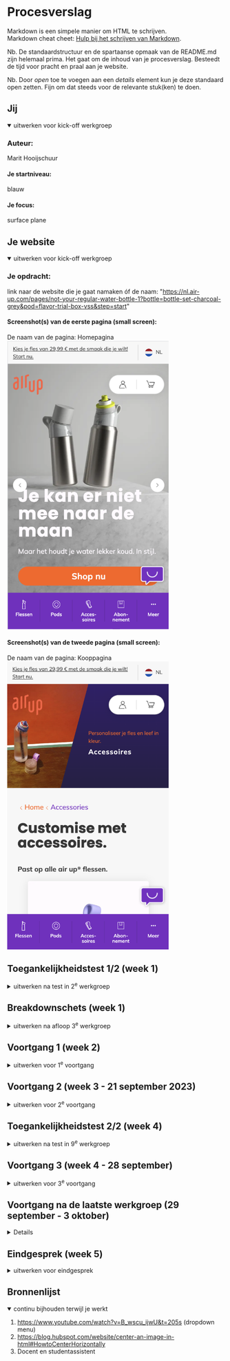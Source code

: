# Procesverslag
Markdown is een simpele manier om HTML te schrijven.  
Markdown cheat cheet: [Hulp bij het schrijven van Markdown](https://github.com/adam-p/markdown-here/wiki/Markdown-Cheatsheet).

Nb. De standaardstructuur en de spartaanse opmaak van de README.md zijn helemaal prima. Het gaat om de inhoud van je procesverslag. Besteedt de tijd voor pracht en praal aan je website.

Nb. Door *open* toe te voegen aan een *details* element kun je deze standaard open zetten. Fijn om dat steeds voor de relevante stuk(ken) te doen.





## Jij

<details open>
  <summary>uitwerken voor kick-off werkgroep</summary>

  ### Auteur:
  Marit Hooijschuur

  #### Je startniveau:
  blauw

  #### Je focus:
  surface plane 
 
</details>





## Je website

<details open>
  <summary>uitwerken voor kick-off werkgroep</summary>

  ### Je opdracht:
  link naar de website die je gaat namaken óf de naam:
  "https://nl.air-up.com/pages/not-your-regular-water-bottle-1?bottle=bottle-set-charcoal-grey&pod=flavor-trial-box-vss&step=start"

  #### Screenshot(s) van de eerste pagina (small screen): 
  De naam van de pagina: Homepagina
  <img src="readme-images/homepage.png" width="375px" alt="afbeelding van de homepagina">

  #### Screenshot(s) van de tweede pagina (small screen):
  De naam van de pagina: Kooppagina
  <img src="readme-images/buypage.png" width="375px" alt="afbeelding van de kooppagina">
 
</details>



## Toegankelijkheidstest 1/2 (week 1)

<details>
  <summary>uitwerken na test in 2<sup>e</sup> werkgroep</summary>

  ### Bevindingen
  Lijst met je bevindingen die in de test naar voren kwamen:
<li>De screenreader praat snel.</li>
<li>Structuur is logisch van screenreader.</li>
<li>Belangrijk dat een website een duidelijke screenreader heeft.</li>
<li>De WCAG lijst bepaald niet of je website goed is of niet.</li>
<li>Er zijn veel dingen waar je mee rekening moet houden bij het maken van een website.</li>

  Spelen met de screenreader:
  is de structuur logisch? Geeft elk kopje goed aan wat er onder het kopje valt? Geeft elke link goed aan waar naartoe gelinkt wordt? --> De screenreader praat heel snel maar de structuur is wel logisch. Geeft duidelijk aan wat er geselecteerd is en vertelt ook hoe je bijvoorbeeld een knop kunt activeren. 

  WCAG checklist:
  <p>
  <img src="readme-images/WCAGpage1.png" width="375px" alt="afbeelding van pagina 1 WCAG">
  <img src="readme-images/WCAGpage2.png" width="375px" alt="afbeelding van pagina 2 WCAG">  
  <img src="readme-images/WCAGpage3.png" width="375px" alt="afbeelding van pagina 3 WCAG">  
  <img src="readme-images/WCAGpage4.png" width="375px" alt="afbeelding van pagina 4 WCAG">  
  <img src="readme-images/WCAGpage5.png" width="375px" alt="afbeelding van pagina 5 WCAG">
  </p>
</details>







## Breakdownschets (week 1)

<details>
  <summary>uitwerken na afloop 3<sup>e</sup> werkgroep</summary>
  Voordat ik begon aan het coderen, heb ik een breakdownschets gemaakt. Het geeft me een voorproefje van hoe ik alles moet coderen voordat ik aan de slag ga. Dit stappenplan helpt me georganiseerd te blijven en eventuele problemen vroeg te spotten. Kortom, het maken van een breakdownschets is super handig, zodat het overzichtelijk blijft en direct een basis is voor mijn site. 

  ### de hele pagina: 
  <img src="readme-images/breakdown1.png" width="375px" alt="breakdown van de hele pagina">
  <img src="readme-images/breakdown2.png" width="375px" alt="breakdown van de hele pagina">

  ### dynamisch deel (bijv menu): 
  <img src="readme-images/breakdown3.png" width="375px" alt="breakdown van een dynamisch deel">



</details>





## Voortgang 1 (week 2)

<details>
  <summary>uitwerken voor 1<sup>e</sup> voortgang</summary>

  ### Stand van zaken
  hier dit ging goed & dit was lastig (neem ook screenshots op van delen van je website en code)
  Ik was begonnen aan de homepagina van mijn site. Deze heb ik opgemaakt met sections. In een van de sections moet een dropdown menu komen. Ik had op het internet gezocht naar hoe dit moest en een tutorial gevolgd. Ik had precies alle stappen gevolgd maar bij mij werkte die niet zoals het hoort. Zie hieronder voor de screenshots van mijn code. Ik heb de code weggehaald en ben verder gaan werken aan de rest van de pagina. 

--> mijn drop down menu geprobeerd maar werkte niet. 
  <img src="readme-images/DD1.png" width="375px" alt="probeerselDropDown">
  <img src="readme-images/DD2.png" width="375px" alt="probeerselDropDown">
  <img src="readme-images/DD3.png" width="375px" alt="probeerselDropDown">

Voor de rest verliep alles goed en als ik vragen had kon ik terecht bij de docent. 

  ### Agenda voor meeting (14 september 2023)
  Tijdens deze meeting ben ik samen met mijn groepje en de docent gaan zitten. Wij hebben de onderstaande agenda tijdens de werkgroepen niet echt gebruikt. 

  | student 1      | student 2          | student 3    | student 4        |
  | ---            | ---                | ---          | ---              |
  | dit bespreken  | en dit             | en ik dit    | en dan ik dat    |
  | en dat ook nog | dit als er tijd is | nog een punt | dit wil ik zeker |
  | ...            | ...                | ...          | ...              |


  ### Verslag van meeting
  Tijdens de eerste meeting met de docent en andere studenten heb ik de vragen van andere studenten
  bekeken en erachter komen hoe hun het oplossen. Dit was erg handig ook voor mij, omdat ik wellicht
  dezelfde problemen tegen ga komen. Daarna heb ik mijn eigen werk laten zien en een aantal vragen
  gesteld waarmee ik vast liep. Denk aan het maken van een dropdown. Ik kreeg te horen dat ik heel goed op weg was en gewoon zo door moest gaan!
Bevindingen tijdens meeting:
  - Goed opweg, gewoon zo door gaan.
  - Op sommige plekken wel nog gebruik van classes, maar dat is tot nu toe wel prima gebruikt, ofwel niet te veel. 
  - Het liefst de classes wel wegwerken. 


  ### Na afloop van meeting
  Na de meeting ben ik verder gaan werken. Ik kreeg te horen dat ik goed op weg was, dus ben lekker verder gaan werken. Ik ga nu de classes wegwerken, aangezien ik er daar nog aardig wat van in heb staan, die vervangen kunnen worden. Voor de rest werk ik verder en bereid ik me voor op het 2e voortganggesprek. 

</details>



## Voortgang 2 (week 3 - 21 september 2023)

<details>
  <summary>uitwerken voor 2<sup>e</sup> voortgang</summary>

  ### Stand van zaken
  Het gaat verrassend goed. Ben van plan na het weekend te beginnen aan mijn tweede site en de surface planes. Ook heb ik mijn feedback verwerkt, door de classes allemaal weg te hebben gewerkt. 


  ### Agenda voor meeting
  samen met je groepje opstellen. Wij hebben de onderstaande agenda tijdens de werkgroepen niet echt gebruikt. 

  | student 1      | student 2          | student 3    | student 4        |
  | ---            | ---                | ---          | ---              |
  | dit bespreken  | en dit             | en ik dit    | en dan ik dat    |
  | en dat ook nog | dit als er tijd is | nog een punt | dit wil ik zeker |
  | ...            | ...                | ...          | ...              |


  ### Verslag van meeting
  De grootste uitkomst van mijn feedback moment is dat ik beter voor responsive kon gaan dan voor de surface planes. Ik heb dus besloten om toch voor responsive te gaan. Voor de rest zag mijn site er goed uit. 


  ### Na afloop van meeting
  Na het feedbackmoment ben ik direct aan de slag gegaan met het afmaken van de mobiele versie van de site, zodat ik daarna kan beginnen aan het responsive maken van mijn site. 

</details>





## Toegankelijkheidstest 2/2 (week 4)

<details>
  <summary>uitwerken na test in 9<sup>e</sup> werkgroep</summary>
  Ik heb de test niet in de 9e werkgroep gemaakt, omdat ik en mijn maatje graag eerst nog wat meer content op onze site wilden hebben staan. We hebben samen in het weekend de test gedaan. 

  --> hier de test screenshots 
  WCAG checklist:
  <p>
  <img src="readme-images/WCAG2.1.png" width="375px" alt="afbeelding van pagina 1 WCAG">
  <img src="readme-images/WCAG2.2.png" width="375px" alt="afbeelding van pagina 2 WCAG">  
  <img src="readme-images/WCAG2.3.png" width="375px" alt="afbeelding van pagina 3 WCAG">  
  <img src="readme-images/WCAG2.4.png" width="375px" alt="afbeelding van pagina 4 WCAG">  
  <img src="readme-images/WCAG2.5.png" width="375px" alt="afbeelding van pagina 5 WCAG">
  </p>

  ### Bevindingen
  Lijst met je bevindingen die in de test naar voren kwamen (geef ook aan wat er verbeterd is):
--> hier de bevindingen
- afbeeldingen hebben betere beschrijving nodig.
- mijn website geeft af en toe fouten aan in de html pagina's, maar zonder geldige reden. Dit was in de les ook en toen vroeg ik het aan de studentasssistent. Die kwam er ook niet uit, maar wist ze wel weg te krijgen, maar nu komen de fouten weer terug. 
- Als ik mijn site verticaal maak op mobiel, werkt de navigatie niet. 
- video heeft nog geen alt.

Spelen met screenreader:
Ook heb ik nog extra getest of de screenreader op mijn site goed werkt. Als ik mijn voiceover aanzet, vertelt de screenreader netjes alles wat er op mijn pagina te vinden is. Ook begint de screenreader goed met de navigatie. Wel merk ik dat ik sommige afbeeldingen niet goed heb genoemd, waardoor het voor onduidelijkheid zal kunnen zorgen. Hierbij ga ik de alt dus aanpassen. Als ik op Command, Option, Control druk en met de pijlen naar boven en beneden ga, leest de screenreader alles netjes voor. 

</details>





## Voortgang 3 (week 4 - 28 september)

<details>
  <summary>uitwerken voor 3<sup>e</sup> voortgang</summary>

  ### Stand van zaken
  In de laatste les kwam ik aan met direct veel vragen. Ik moet een artikel maken op de accessoires pagina waarbij je de aantallen kan aanpassen door middel van - en +. Ik had gezocht op internet hoe dit moest maar kwam er niet uit. Na het gevraagd te hebben, heb ik voor het artikel van de accesoire met behulp van een form met fieldset het voor elkaar gekregen. 


  ### Agenda voor meeting
  samen met je groepje opstellen. Wij hebben de onderstaande agenda tijdens de werkgroepen niet echt gebruikt. 

  | student 1      | student 2          | student 3    | student 4        |
  | ---            | ---                | ---          | ---              |
  | dit bespreken  | en dit             | en ik dit    | en dan ik dat    |
  | en dat ook nog | dit als er tijd is | nog een punt | dit wil ik zeker |
  | ...            | ...                | ...          | ...              |


  ### Verslag van meeting
  Mijn belangrijkste vraag tijdens deze "meeting" was hoe ik mijn site responsive kan maken. Dit kan door middel van @media en dan het formaat naar keuze. Ook had ik plots 20+ fouten in mijn html pagina's. Ik had samen met de studentassistent ernaar gekeken, maar die zag niks verkeerds in mijn code en begreep er ook niks van. Ze heeft de fouten weggewerkt, maar de reden kon ze niet vinden. 
  <img src="readme-images/fouten.png" width="375px" alt="fouten_op_mijn_html_pagina's">


  ### Na afloop van meeting
  Na de meeting ben ik begonnen aan het responsive maken van mijn site. Het gaat bij mijn navigatie nogal wat stroef. Deze moet van onder aan de website naar bovenaan de website. Dat werkt wel, maar deze navigatie boven moet tussen 2 items komen die er standaard staan. Ik had het gevraagd en ik kreeg te horen dat ik moest spelen met de margin aan de linkerkant, zodat het goed uitlijnde, maar hier kom ik niet helemaal uit. 

</details>


## Voortgang na de laatste werkgroep (29 september - 3 oktober)

<details>

  ### Vrijdag 29 september 
  Vrijdag ben ik verder gaan werken aan mijn site. Ik begon met de main responsive te maken. Het lukte me na zelf proberen, vragen aan klasgenoten en zoeken op het internet nogsteeds niet. Mijn vader kwam me helpen, maar veel kennis over coderen heeft hij niet. Uiteindelijk na 3 uur te proberen, was het me gelukt. Ik heb de sections aangepast en heb een div moeten toevoegen, zodat ik de img en de div naast elkaar kan zetten. 
  
  Ook zit er ineens aan de rechterkant van mijn site een witte balk. Het lijkt wel een margin, maar er zit helemaal niks. De navigatiebalk onder is breder dan de main, maar de navigatiebalk is de goeie volledige breedte. Ik heb op internet gezocht naar de oorzaak, maar op veel antwoorden kwam ik niet. Ik las dat je de meta-name viewport moest aanpassen, maar dat helpt ook niet. Ook heb ik gespeeld met de marges en padding, maar niks blijkt te werken. Als ik de navigatie verwijder, zit de witte streep er ook nog. Het heeft te maken met de @media, want als ik die verwijder is het weg. Deze witte balk is tot nu toe alleen nog op mijn index pagina, maar ik denk dat zodra ik de @media ook toevoeg voor mijn 2e pagina, het daar op gebeurd. 
<img src="readme-images/wittebalk.png" width="375px" alt="witte_balk_op_mijn_pagina">


### Zaterdag 30 september en zondag 1 oktober
  In het weekend was ik erg druk met de deadline voor mijn andere schoolvak en ik had ook de hele dag tenniswedstrijden. Ik heb een lijstje gemaakt met alles wat ik maandag en dinsdag nog wil gaan doen:
  - Drop down maken homepagina
  - Artikel lus verbeteren
  - Micro annimatie maken
  - screenreader bevindingen verbeteren
  - website volledig responsive maken
  Ook heb ik in het weekend mijn volledige README geüpdate. 


### Maandag 2 oktober
Ik ben nu bezig met de drop down op de homepagina, ofwel de micro-annimatie. Ik heb een tutorial stap-voor-stap gevolgd en heb een drop down nu. Wel maakt deze drop down gebruik van divs en classes. Ik ga (als ik nog tijd heb) deze proberen weg te werken en de vormgeving aanpassen, zodat de stijl overeenkomt met die van de AirUp site.
<img src="readme-images/DDMenuEerst.png" width="375px" alt="dropdownmenu">
Ik wil wel dat het responsive blijft, dus dat de heading boven de dropdown komt. Dit heb ik gedaan door een div om de heading en drop down heen te plaatsen. 
<img src="readme-images/DDMenu.png" width="375px" alt="dropdownmenu_na_div">

Ik heb de html code en de css aangepast, zodat het voor mij duidelijker wordt, aangezien ik er niet heel veel van snapte tijdens de tutorial. De JavaScript van de drop down is mij nog niet helemaal duidelijk, dus die wil ik nog eens doornemen en daar annotaties bij toevoegen, zodat het voor mezelf wat duidelijker wordt. 

Ik heb annotaties geschreven bij scripts en ik begrijp het stukken beter. Wel heeft mijn drop down nog een regel zichtbaar als deze gesloten is, terwijl dit wel goed staat in de javascript. Ook heb ik geprobeerd de classes weg te werken, maar dan werkt de javascript niet meer, omdat ik die heb gemaakt met de classes. 

Door middel van display none aan te zetten op de tekst dacht ik het op te lossen, maar dan werkt de javascript niet meer. 

Verder ben ik bezig met het responsive maken van mijn eerste sections op beide pagina's. Ik had wat moeite met de clip-path op de eerste, maar dit is me uiteindelijk gelukt! Ik heb de volledige main van mijn eerste pagina responsive gekregen. Ook de footer is gelukt qua vormgeving en responsiveness. Ook heb ik samen met mijn vader lopen puzzelen hoe ik de navigatie het beste kan maken, zodat als het scherm groter wordt, de navigatiebalk de tekst niet overtreft. Na veel proberen is dit redelijk gelukt, maar ik zie nog wel ruimte voor verbetering qua vormgeving van de nav.

Ik ga als laatste voor vandaag de content van de tweede pagina toevoegen zodat ik die morgen kan vormgeven en responsive maken. 
Morgen is dus de laatste dag en dan ga ik werken aan:
- pagina 2 content vormgeving.
- pagina 2 responsive maken.
- navigatie mooi en responsive proberen te maken.
- code volledig checken.
- screenreader bevindingen aanpassen.


### Dinsdag 3 oktober
Voordat ik aan de slag ga met css voor mijn tweede pagina, ga ik de css goed sorteren, zodat ik alles uiteindelijk snel terug kan vinden. Om de opmaak voor de tweede pagina te maken, heb ik gebruik gemaakt van classes. Dit omdat ik op mijn eerste pagina bijvoorbeeld de tweede section heb, en die heb ik in css een grid gegeven. De tweede section op mijn tweede pagina, neemt dan ook die style aan. Dit moet niet, dus ik heb dit opgelost door classes te gebruiken. Ik neem aan dat dat mag, want tijdens de les toen ik vroeg hoe ik de tweede body background een andere kleur kreeg, ik ook een class aan de body moest geven. 

Na wat stoeien om de artikelen mooi responsive te maken is dit me aardig goed gelukt. Wel krijg ik de button (in mijn winkelwagen) niet in het midden van het artikel. 

Ook kreeg ik doordat ik de 2e section op mijn homepagina al had vormgegeven, kreeg ik dat de 2e section op de tweede pagina dat ook ging doen. Dit moet niet. Deze twee headings moeten gewoon standaard onder elkaar blijven. Ik had geprobeerd met een class om dit te voorkomen maar dit werkte niet. Om dit op te lossen heb ik de section uiteindelijk vervangen door een article. 
<img src="readme-images/classCSS.png" width="375px" alt="d">
<img src="readme-images/htmlclass.png" width="375px" alt="d">
<img src="readme-images/oplossingclass.png" width="375px" alt="d">

Het laatste wat ik nu wil oplossen qua css is de positie van mijn winkelwagen. 

Nu ga ik mijn bevindingen uit de WCAG test en spelen met screenreader toepassen. Ik wil dat de screenreader netjes mijn site voorleest. Ik ga letten op:
- goeie en duidelijke alt voor mijn afbeeldingen en videos. 
- goeie logische volgordes van headings. 
- maar 1 H1 per pagina. 

Nadat ik dit heb gedaan, ga ik mijn code snel checken en vallideren. Weer geeft die dezelfde fouten aan. Maar deze verdwijnen na 2 keer opslaan weer. Ik en de studentassistent komen er allebei niet uit. Ik heb de screenreader nog eens aangezet. De afbeeldingen en videos worden netjes verteld, maar de spans met de class sr-only wordt niet uitgesproken. Ook worden de streeptjes die ik in de alt (voorbeeld_voor_alt) uitgesproken. Dit moet niet dus heb ik in de alt de _ verwijderd. Ook heb ik alle px verwijderd uit mijn css. De classes die er nu nog in staan, moeten blijven vanwege de vormgeving. 

</details>


## Eindgesprek (week 5)

<details>
  <summary>uitwerken voor eindgesprek</summary>

  ### Je uitkomst - karakteristiek screenshots:
  <img src="readme-images/resultaat1.png" width="375px" alt="uitkomst opdracht 1">
  <img src="readme-images/resultaat2.png" width="375px" alt="uitkomst opdracht 1">
  <img src="readme-images/resultaat3.png" width="375px" alt="uitkomst opdracht 1">
  <img src="readme-images/resultaat4.png" width="375px" alt="uitkomst opdracht 1">
  <img src="readme-images/resultaat5.png" width="375px" alt="uitkomst opdracht 1">
  <img src="readme-images/resultaat6.png" width="375px" alt="uitkomst opdracht 1">
  <img src="readme-images/resultaat7.png" width="375px" alt="uitkomst opdracht 1">
  <img src="readme-images/resultaat8.png" width="375px" alt="uitkomst opdracht 1">
  <img src="readme-images/resultaat9.png" width="375px" alt="uitkomst opdracht 1">
  <img src="readme-images/resultaat10.png" width="375px" alt="uitkomst opdracht 1">
  <img src="readme-images/resultaat11.png" width="375px" alt="uitkomst opdracht 1">
  <img src="readme-images/resultaat12.png" width="375px" alt="uitkomst opdracht 1">
  <img src="readme-images/resultaat13.png" width="375px" alt="uitkomst opdracht 1">

  ### Dit ging goed/Heb ik geleerd: 
  <img src="readme-images/geleerd_@media.png" width="375px" alt="top">
Werken met de @media ging me verrassend goed. Toen ik in de les hoorde dat ik plots beter mijn site responsive kon maken, schoot ik lichtelijk in de stress. Ik had echt geen flauw idee hoe ik met @media screen moest werken, maar dit werd na even wat onderzoeken en uittesten me al snel duidelijk. 

  <img src="readme-images/geleerd_ipvclasses.png" width="375px" alt="top">
Ook heb ik geleerd hoe ik mijn classes kan verminderen. In voorafgaande projecten gebruikte ik voor alles een class om deze vorm te geven, maar dit kan dus ook door de manier hierboven in de afbeelding.

  <img src="readme-images/geleerd_grid.png" width="375px" alt="top">
  Om bij een groter scherm de sections naast elkaar te krijgen, heb ik gebruik gemaakt van grid. Dit hebben we in de werkgroepen geleerd en de oefeningetjes die we met codepen hebben gedaan in de lessen, hebben me zeker geholpen om dit te begrijpen. 


Al met al ben ik wel erg trots op wat ik heb weten te bereiken. Dit aangezien ik niet zo goed ben in coderen. Ik heb erg veel geleerd, waaronder ook geduld en even rustig kijken naar waar je nou eigenlijk mee bezig bent. Ik wilde het vaak te snel gedaan hebben, waardoor ik de simpelste dingen over het hoofd zag. Ook het coderen zelf gaat me veel gemakkelijker af. Ook heb ik geleerd dat je altijd feedback kunt vragen als je vastloopt. Dit kan op school maar ook online is er veel te vinden, wat je zou kunnen helpen. Wat ik vooral heb geleerd is dat door steeds meer te oefenen, het steeds een beetje beter gaat. 


  ### Dit was lastig/Is niet gelukt:
  <img src="readme-images/bummer_navigatie.png" width="375px" alt="bummer">
De navigatie is uiteindelijk semi gelukt. Hij is wel responsive, maar de border right en de centrering is me uiteindelijk niet gelukt. Als ik zei dat er geen border right moest zijn, bleef deze wel staan. Ik vond het repsonsive maken erg lastig, maar ben alsnog blij met hoe ver ik gekomen ben. 

  <img src="readme-images/bummer_fieldset.png" width="375px" alt="bummer">
Graag had ik de fieldset wat verbeterd qua werking. Hij werkt nu wel, maar de button + en - staat er bij voor het uiterlijk, en niet de werking. Toen ik in de les vroeg hoe ik dit kon laten werken, kreeg ik te horen dat ik het uberhaupt helemaal niet zou hoeven toevoegen, maar ik wilde het toch proberen. Uiteindelijk is het uiterlijk op een klein scherm wel gelukt, maar op de grotere wat minder. 

  <img src="readme-images/bummer_span.png" width="375px" alt="bummer">
Ik had als tip gekregen dat je een span kan toevoegen en deze dan met een class ontzichtbaar kunt maken. Dit heb ik op een aantal plekken gedaan, maar het blijkt niet te werken als ik mijn screenreader laat praten.

</details>





## Bronnenlijst

<details open>
  <summary>continu bijhouden terwijl je werkt</summary>


  1. https://www.youtube.com/watch?v=B_wscu_ijwU&t=205s (dropdown menu)
  2. https://blog.hubspot.com/website/center-an-image-in-html#HowtoCenterHorizontally
  3. Docent en studentassistent 

</details>